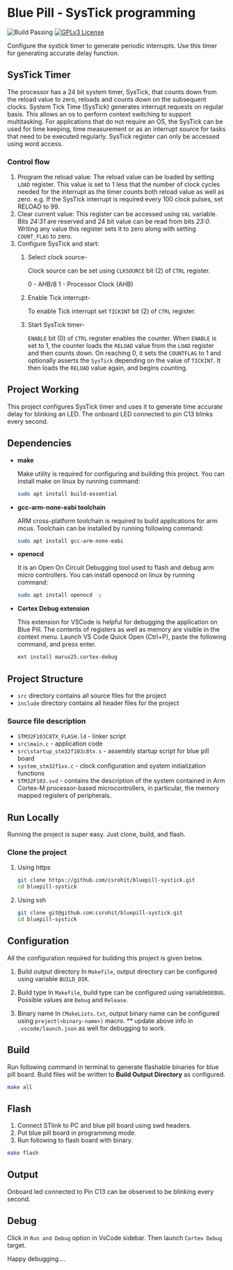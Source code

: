# Blue Pill - SysTick programming

![Build Passing](https://img.shields.io/badge/build-passing-brightgreen) [![GPLv3 License](https://img.shields.io/badge/License-GPL%20v3-yellow.svg)](https://opensource.org/licenses/)

Configure the systick timer to generate periodic interrupts. Use this timer for generating accurate delay function.

## SysTick Timer

The processor has a 24 bit system timer, SysTick, that counts down from the reload value to zero, reloads and counts down on the subsequent clocks.
System Tick Time (SysTick) generates interrupt requests on regular basis. This allows an os to perform context switching to support multitasking. For applications that do not require an OS, the SysTick can be used for time keeping, time measurement or as an interrupt source for tasks that need to be executed regularly.
SysTick register can only be accessed using word access.

### Control flow

1. Program the reload value:
   The reload value can be loaded by setting `LOAD` register. This value is set to 1 less that the number of clock cycles needed for the interrupt as the timer counts both reload value as well as zero. e.g. If the SysTick interrupt is required every 100 clock pulses, set RELOAD to 99.
2. Clear current value:
   This register can be accessed using `VAL` variable. Bits *24:31* are reserved and 24 bit value can be read from bits *23:0*. Writing any value this register sets it to zero along with setting `COUNT_FLAG` to zero.
3. Configure SysTick and start:
   1. Select clock source-
   
        Clock source can be set using `CLKSOURCE` bit (2) of `CTRL` register.

        0 - AHB/8
        1 - Processor Clock (AHB)
   2. Enable Tick interrupt-

        To enable Tick interrupt set `TICKINT` bit (2) of `CTRL` register.
   3. Start SysTick timer-

        `ENABLE` bit (0) of `CTRL` register enables the counter. When `ENABLE` is set to 1, the counter loads the `RELOAD` value from the `LOAD` register and then counts down. On reaching 0, it sets the `COUNTFLAG` to 1 and optionally asserts the `SysTick` depending on the value of `TICKINT`. It then loads the `RELOAD` value again, and begins counting.

## Project Working

This project configures SysTick timer and uses it to generate time accurate delay for blinking an LED. The onboard LED connected to pin C13 blinks every second.

## Dependencies

* **make**

    Make utility is required for configuring and building this project. You can install make on linux by running command:

    ```bash
    sudo apt install build-essential
    ```

* **gcc-arm-none-eabi toolchain**

    ARM cross-platform toolchain is required to build applications for arm mcus. Toolchain can be installed by running following command:

    ```bash
    sudo apt install gcc-arm-none-eabi
    ```

* **openocd**

    It is an Open On Circuit Debugging tool used to flash and debug arm micro controllers. You can install openocd on linux by running command:

   ```bash
   sudo apt install openocd -y
   ```

* **Cortex Debug extension**

    This extension for VSCode is helpful for debugging the application on Blue Pill. The contents of registers as well as memory are visible in the context menu.
    Launch VS Code Quick Open (Ctrl+P), paste the following command, and press enter.

     ```bash
    ext install marus25.cortex-debug
    ```

## Project Structure

* `src` directory contains all source files for the project
* `include` directory contains all header files for the project

### Source file description

* `STM32F103C8TX_FLASH.ld`  - linker script
* `src\main.c` - application code
* `src\startup_stm32f103c8tx.s` - assembly startup script for blue pill board
* `system_stm32f1xx.c` - clock configuration and system initialization functions
* `STM32F103.svd` - contains the description of the system contained in Arm Cortex-M processor-based microcontrollers, in particular, the memory mapped registers of peripherals. 

## Run Locally

Running the project is super easy. Just clone, build, and flash.

### Clone the project

1. Using https

    ```bash
    git clone https://github.com/csrohit/bluepill-systick.git
    cd bluepill-systick
    ```

2. Using ssh

    ```bash
    git clone git@github.com:csrohit/bluepill-systick.git
    cd bluepill-systick
    ```

## Configuration

All the configuration required for building this project is given below.

1. Build output directory
    In `Makefile`, output directory can be configured using variable `BUILD_DIR`.

2. Build type
    In `Makefile`, build type can be configured using variable`DEBUG`. Possible values are `Debug` and `Release`.

3. Binary name
    In `CMakeLists.txt`, output binary name can be configured using `project(<binary-name>)` macro.
    ** update above info in `.vscode/launch.json` as well for debugging to work.

## Build

Run following command in terminal to generate flashable binaries for blue pill board. Build files will be written to **Build Output Directory** as configured.

```bash
make all
```

## Flash

1. Connect STlink to PC and blue pill board using swd headers.
2. Put blue pill board in programming mode.
3. Run following to flash board with binary.

```bash
make flash
```

## Output

Onboard led connected to Pin C13 can be observed to be blinking every second.

## Debug

Click in `Run and Debug` option in VsCode sidebar. Then launch `Cortex Debug` target.

Happy debugging....

